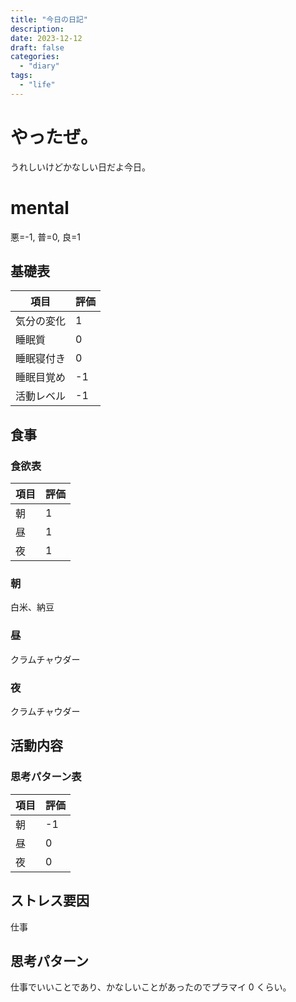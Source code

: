 ```yaml
---
title: "今日の日記"
description:
date: 2023-12-12
draft: false
categories:
  - "diary"
tags:
  - "life"
---
```


# やったぜ。

うれしいけどかなしい日だよ今日。

# mental

悪=-1, 普=0, 良=1

## 基礎表

| 項目       | 評価 |
| ---------- | ---- |
| 気分の変化 | 1    |
| 睡眠質     | 0    |
| 睡眠寝付き | 0    |
| 睡眠目覚め | -1   |
| 活動レベル | -1   |

## 食事

### 食欲表

| 項目 | 評価 |
| ---- | ---- |
| 朝   | 1    |
| 昼   | 1    |
| 夜   | 1    |

### 朝

白米、納豆

### 昼

クラムチャウダー

### 夜

クラムチャウダー

## 活動内容

### 思考パターン表

| 項目 | 評価 |
| ---- | ---- |
| 朝   | -1   |
| 昼   | 0    |
| 夜   | 0    |

## ストレス要因

仕事

## 思考パターン

仕事でいいことであり、かなしいことがあったのでプラマイ 0 くらい。
